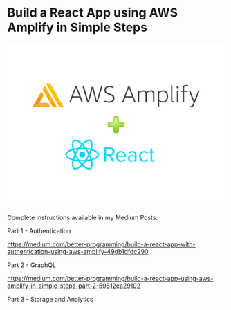 # Build a React App using AWS Amplify in Simple Steps

![Alt AWS Amplify + React](/part-1-authentication/public/amplify_react.jpeg)

Complete instructions available in my Medium Posts:

Part 1 - Authentication

https://medium.com/better-programming/build-a-react-app-with-authentication-using-aws-amplify-49db1dfdc290

Part 2 - GraphQL

https://medium.com/better-programming/build-a-react-app-using-aws-amplify-in-simple-steps-part-2-59812ea29192

Part 3 - Storage and Analytics
